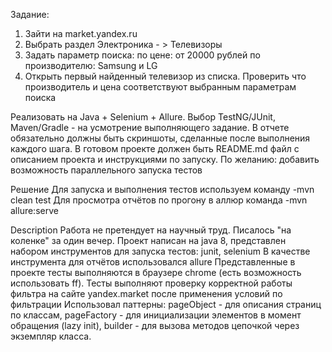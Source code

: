 Задание:

1. Зайти на market.yandex.ru
2. Выбрать раздел Электроника - > Телевизоры
3. Задать параметр поиска:
  по цене: от 20000 рублей
  по производителю: Samsung и LG
4. Открыть первый найденный телевизор из списка. Проверить что производитель и цена соответствуют выбранным параметрам поиска

Реализовать на Java + Selenium + Allure. Выбор TestNG/JUnit, Maven/Gradle - на усмотрение выполняющего задание.
В отчете обязательно должны быть скриншоты, сделанные после выполнения каждого шага.
В готовом проекте должен быть README.md файл с описанием проекта и инструкциями по запуску.
По желанию: добавить возможность параллельного запуска тестов


Решение
Для запуска и выполнения тестов используем команду -mvn clean test
Для просмотра отчётов по прогону в аллюр команда -mvn allure:serve

Description
Работа не претендует на научный труд. Писалось "на коленке" за один вечер. 
Проект написан на java 8, представлен набором инструментов для запуска тестов: junit, selenium
В качестве инструмента для отчётов использовался allure
Представленные в проекте тесты выполняются в браузере chrome (есть возможность использовать ff).
Тесты выполняют проверку корректной работы фильтра на сайте yandex.market после применения условий по фильтрации
Использовал паттерны: pageObject - для описания страниц по классам, pageFactory - для инициализации элементов 
в момент обращения (lazy init), builder - для вызова методов цепочкой через экземпляр класса.